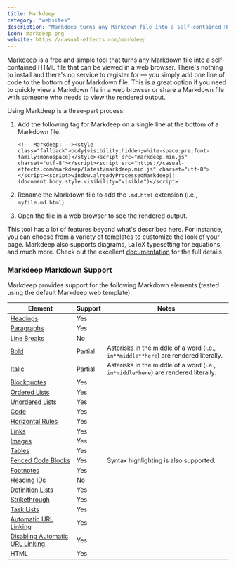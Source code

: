 ```yaml
---
title: Markdeep
category: "websites"
description: "Markdeep turns any Markdown file into a self-contained HTML file."
icon: markdeep.png
website: https://casual-effects.com/markdeep
---
```


[Markdeep](https://casual-effects.com/markdeep) is a free and simple tool that turns any Markdown file into a self-contained HTML file that can be viewed in a web browser. There's nothing to install and there's no service to register for — you simply add one line of code to the bottom of your Markdown file. This is a great option if you need to quickly view a Markdown file in a web browser or share a Markdown file with someone who needs to view the rendered output.

Using Markdeep is a three-part process:

1. Add the following tag for Markdeep on a single line at the bottom of a Markdown file.

    `<!-- Markdeep: --><style class="fallback">body{visibility:hidden;white-space:pre;font-family:monospace}</style><script src="markdeep.min.js" charset="utf-8"></script><script src="https://casual-effects.com/markdeep/latest/markdeep.min.js" charset="utf-8"></script><script>window.alreadyProcessedMarkdeep||(document.body.style.visibility="visible")</script>`

2. Rename the Markdown file to add the `.md.html` extension (i.e., `myfile.md.html`).
3. Open the file in a web browser to see the rendered output.

This tool has a lot of features beyond what's described here. For instance, you can choose from a variety of templates to customize the look of your page. Markdeep also supports diagrams, LaTeX typesetting for equations, and much more. Check out the excellent [documentation](https://casual-effects.com/markdeep) for the full details.

### Markdeep Markdown Support

Markdeep provides support for the following Markdown elements (tested using the default Markdeep web template).

<table class="table table-bordered" style="font-size: 14px">
  <thead class="thead-light">
    <tr>
      <th>Element</th>
      <th>Support</th>
      <th>Notes</th>
    </tr>
  </thead>
  <tbody>
    <tr>
      <td><a href="/basic-syntax#headings">Headings</a></td>
      <td class="table-success">Yes</td>
      <td></td>
    </tr>
    <tr>
      <td><a href="/basic-syntax/#paragraphs-1">Paragraphs</a></td>
      <td class="table-success">Yes</td>
      <td></td>
    </tr>
    <tr>
      <td><a href="/basic-syntax/#line-breaks">Line Breaks</a></td>
      <td class="table-danger">No</td>
      <td></td>
    </tr>
    <tr>
      <td><a href="/basic-syntax#bold">Bold</a></td>
      <td class="table-warning">Partial</td>
      <td>Asterisks in the middle of a word (i.e., <code>in**middle**here</code>) are rendered literally.</td>
    </tr>
    <tr>
      <td><a href="/basic-syntax#italic">Italic</a></td>
      <td class="table-warning">Partial</td>
      <td>Asterisks in the middle of a word (i.e., <code>in*middle*here</code>) are rendered literally.</td>
    </tr>
    <tr>
      <td><a href="/basic-syntax#blockquotes-1">Blockquotes</a></td>
      <td class="table-success">Yes</td>
      <td></td>
    </tr>
    <tr>
      <td><a href="/basic-syntax#ordered-lists">Ordered Lists</a></td>
      <td class="table-success">Yes</td>
      <td></td>
    </tr>
    <tr>
      <td><a href="/basic-syntax#unordered-lists">Unordered Lists</a></td>
      <td class="table-success">Yes</td>
      <td></td>
    </tr>
    <tr>
      <td><a href="/basic-syntax#code">Code</a></td>
      <td class="table-success">Yes</td>
      <td></td>
    </tr>
    <tr>
      <td><a href="/basic-syntax/#horizontal-rules">Horizontal Rules</a></td>
      <td class="table-success">Yes</td>
      <td></td>
    </tr>
    <tr>
      <td><a href="/basic-syntax/#links">Links</a></td>
      <td class="table-success">Yes</td>
      <td></td>
    </tr>
    <tr>
      <td><a href="/basic-syntax/#images-1">Images</a></td>
      <td class="table-success">Yes</td>
      <td></td>
    </tr>
    <tr>
      <td><a href="/extended-syntax/#tables">Tables</a></td>
      <td class="table-success">Yes</td>
      <td></td>
    </tr>
    <tr>
      <td><a href="/extended-syntax/#fenced-code-blocks">Fenced Code Blocks</a></td>
      <td class="table-success">Yes</td>
      <td>Syntax highlighting is also supported.</td>
    </tr>
    <tr>
      <td><a href="/extended-syntax/#footnotes">Footnotes</a></td>
      <td class="table-success">Yes</td>
      <td></td>
    </tr>
    <tr>
      <td><a href="/extended-syntax/#heading-ids">Heading IDs</a></td>
      <td class="table-danger">No</td>
      <td></td>
    </tr>
    <tr>
      <td><a href="/extended-syntax/#definition-lists">Definition Lists</a></td>
      <td class="table-success">Yes</td>
      <td></td>
    </tr>
    <tr>
      <td><a href="/extended-syntax/#strikethrough">Strikethrough</a></td>
      <td class="table-success">Yes</td>
      <td></td>
    </tr>
    <tr>
      <td><a href="/extended-syntax/#task-lists">Task Lists</a></td>
      <td class="table-success">Yes</td>
      <td></td>
    </tr>
    <tr>
      <td><a href="/extended-syntax/#automatic-url-linking">Automatic URL Linking</a></td>
      <td class="table-success">Yes</td>
      <td></td>
    </tr>
    <tr>
      <td><a href="/extended-syntax/#disabling-automatic-url-linking">Disabling Automatic URL Linking</a></td>
      <td class="table-success">Yes</td>
      <td></td>
    </tr>
    <tr>
      <td>HTML</td>
      <td class="table-success">Yes</td>
      <td></td>
    </tr>
  </tbody>
</table>
